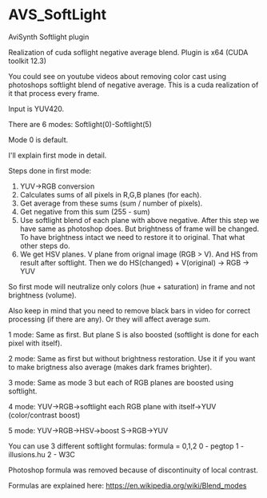 # AVS_SoftLight
AviSynth Softlight plugin

Realization of cuda soflight negative average blend.
Plugin is x64 (CUDA toolkit 12.3)

You could see on youtube videos about removing color cast using photoshops softlight blend of negative average. This is a cuda realization of it that process every frame.

Input is YUV420.

There are 6 modes:
Softlight(0)-Softlight(5)

Mode 0 is default.

I'll explain first mode in detail.

Steps done in first mode:
1. YUV->RGB conversion
2. Calculates sums of all pixels in R,G,B planes (for each).
3. Get average from these sums (sum / number of pixels).
4. Get negative from this sum (255 - sum)
5. Use softlight blend of each plane with above negative. After this step we have same as photoshop does. But brightness of frame will be changed. To have brightness intact we need to restore it to original. That what other steps do.
6. We get HSV planes. V plane from orignal image (RGB > V). And HS from result after softlight. Then we do HS(changed) + V(original) -> RGB -> YUV

So first mode will neutralize only colors (hue + saturation) in frame and not brightness (volume).

Also keep in mind that you need to remove black bars in video for correct processing (if there are any). Or they will affect average sum.

1 mode:
Same as first. But plane S is also boosted (softlight is done for each pixel with itself).

2 mode:
Same as first but without brightness restoration. Use it if you want to make brigtness also average (makes dark frames brighter).

3 mode:
Same as mode 3 but each of RGB planes are boosted using softlight.

4 mode:
YUV->RGB->softlight each RGB plane with itself->YUV (color/contrast boost)

5 mode:
YUV->RGB->HSV->boost S->RGB->YUV

You can use 3 different softlight formulas:
formula = 0,1,2
0 - pegtop
1 - illusions.hu
2 - W3C

Photoshop formula was removed because of discontinuity of local contrast.

Formulas are explained here: https://en.wikipedia.org/wiki/Blend_modes